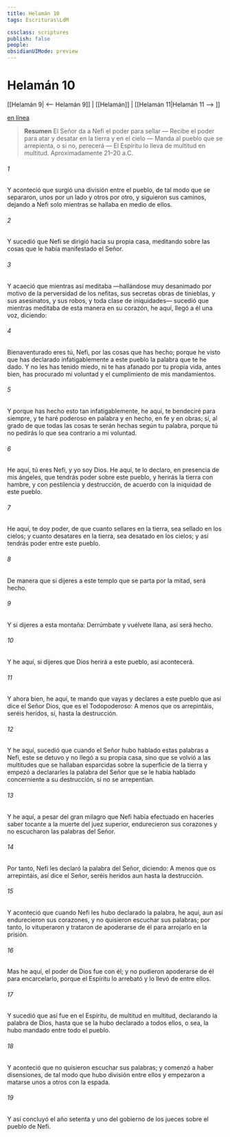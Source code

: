 ```yaml
---
title: Helamán 10
tags: Escrituras\LdM

cssclass: scriptures
publish: false
people:
obsidianUIMode: preview
---
```


# Helamán 10
[[Helamán 9| <-- Helamán 9]] | [[Helamán]] | [[Helamán 11|Helamán 11 --> ]]

[en línea](https://churchofjesuschrist.org/study/scriptures/bofm/hel/10?lang=spa)

> __Resumen__
El Señor da a Nefi el poder para sellar — Recibe el poder para atar y desatar en la tierra y en el cielo — Manda al pueblo que se arrepienta, o si no, perecerá — El Espíritu lo lleva de multitud en multitud. Aproximadamente 21–20 a.C.

###### 1 
Y aconteció que surgió una división entre el pueblo, de tal modo que se separaron, unos por un lado y otros por otro, y siguieron sus caminos, dejando a Nefi solo mientras se hallaba en medio de ellos.

###### 2 
Y sucedió que Nefi se dirigió hacia su propia casa, meditando sobre las cosas que le había manifestado el Señor.

###### 3 
Y acaeció que mientras así meditaba —hallándose muy desanimado por motivo de la perversidad de los nefitas, sus secretas obras de tinieblas, y sus asesinatos, y sus robos, y toda clase de iniquidades— sucedió que mientras meditaba de esta manera en su corazón, he aquí, llegó a él una voz, diciendo:

###### 4 
Bienaventurado eres tú, Nefi, por las cosas que has hecho; porque he visto que has declarado infatigablemente a este pueblo la palabra que te he dado. Y no les has tenido miedo, ni te has afanado por tu propia vida, antes bien, has procurado mi voluntad y el cumplimiento de mis mandamientos.

###### 5 
Y porque has hecho esto tan infatigablemente, he aquí, te bendeciré para siempre, y te haré poderoso en palabra y en hecho, en fe y en obras; sí, al grado de que todas las cosas te serán hechas según tu palabra, porque tú no pedirás lo que sea contrario a mi voluntad.

###### 6 
He aquí, tú eres Nefi, y yo soy Dios. He aquí, te lo declaro, en presencia de mis ángeles, que tendrás poder sobre este pueblo, y herirás la tierra con hambre, y con pestilencia y destrucción, de acuerdo con la iniquidad de este pueblo.

###### 7 
He aquí, te doy poder, de que cuanto sellares en la tierra, sea sellado en los cielos; y cuanto desatares en la tierra, sea desatado en los cielos; y así tendrás poder entre este pueblo.

###### 8 
De manera que si dijeres a este templo que se parta por la mitad, será hecho.

###### 9 
Y si dijeres a esta montaña: Derrúmbate y vuélvete llana, así será hecho.

###### 10 
Y he aquí, si dijeres que Dios herirá a este pueblo, así acontecerá.

###### 11 
Y ahora bien, he aquí, te mando que vayas y declares a este pueblo que así dice el Señor Dios, que es el Todopoderoso: A menos que os arrepintáis, seréis heridos, sí, hasta la destrucción.

###### 12 
Y he aquí, sucedió que cuando el Señor hubo hablado estas palabras a Nefi, este se detuvo y no llegó a su propia casa, sino que se volvió a las multitudes que se hallaban esparcidas sobre la superficie de la tierra y empezó a declararles la palabra del Señor que se le había hablado concerniente a su destrucción, si no se arrepentían.

###### 13 
Y he aquí, a pesar del gran milagro que Nefi había efectuado en hacerles saber tocante a la muerte del juez superior, endurecieron sus corazones y no escucharon las palabras del Señor.

###### 14 
Por tanto, Nefi les declaró la palabra del Señor, diciendo: A menos que os arrepintáis, así dice el Señor, seréis heridos aun hasta la destrucción.

###### 15 
Y aconteció que cuando Nefi les hubo declarado la palabra, he aquí, aun así endurecieron sus corazones, y no quisieron escuchar sus palabras; por tanto, lo vituperaron y trataron de apoderarse de él para arrojarlo en la prisión.

###### 16 
Mas he aquí, el poder de Dios fue con él; y no pudieron apoderarse de él para encarcelarlo, porque el Espíritu lo arrebató y lo llevó de entre ellos.

###### 17 
Y sucedió que así fue en el Espíritu, de multitud en multitud, declarando la palabra de Dios, hasta que se la hubo declarado a todos ellos, o sea, la hubo mandado entre todo el pueblo.

###### 18 
Y aconteció que no quisieron escuchar sus palabras; y comenzó a haber disensiones, de tal modo que hubo división entre ellos y empezaron a matarse unos a otros con la espada.

###### 19 
Y así concluyó el año setenta y uno del gobierno de los jueces sobre el pueblo de Nefi.

